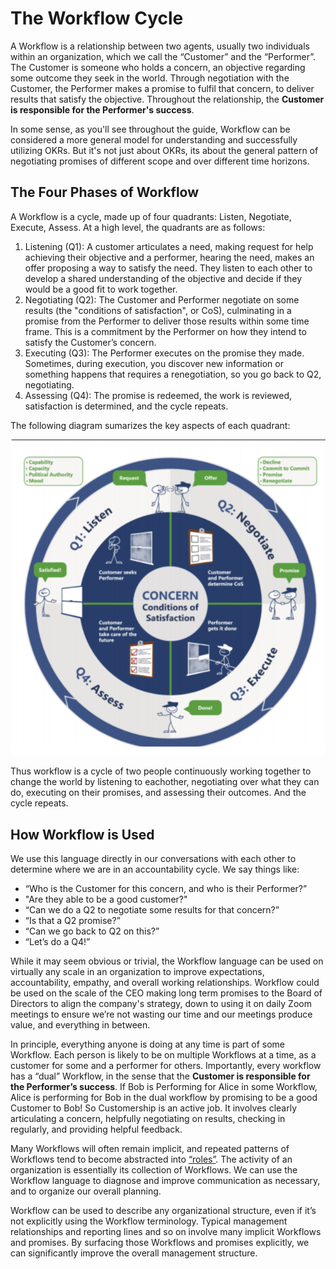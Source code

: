 # The Workflow Cycle

A Workflow is a relationship between two agents, usually two individuals within
an organization, which we call the “Customer” and the “Performer”. 
The Customer is someone who holds a concern, an
objective regarding some outcome they seek in the world. Through negotiation
with the Customer, the Performer makes a promise to fulfil that concern, to
deliver results that satisfy the objective. Throughout the relationship, the
**Customer is responsible for the Performer's success**.

In some sense, as you'll see throughout the guide, Workflow can be considered a more general model 
for understanding and successfully utilizing OKRs. But it's not just about OKRs,
its about the general pattern of negotiating promises of different scope and
over different time horizons.

## The Four Phases of Workflow

A Workflow is a cycle, made up of four quadrants: Listen, Negotiate,
Execute, Assess. At a high level, the quadrants are as follows:

1. Listening (Q1): A customer articulates a need, making  request for help achieving
   their objective and a performer, hearing the need, makes an offer proposing a
   way to satisfy the need. They listen to each other to develop a shared
   understanding of the objective and decide if they would be a good fit to work
   together.
2. Negotiating (Q2): The Customer and Performer negotiate on some results (the
   "conditions of satisfaction", or CoS), culminating in a promise from the Performer
   to deliver those results within some time frame. This is a commitment by the Performer on how they intend to satisfy the Customer’s concern.
3. Executing (Q3): The Performer executes on the promise they made. Sometimes,
   during execution, you discover new information or something happens that
   requires a renegotiation, so you go back to Q2, negotiating.
4. Assessing (Q4): The promise is redeemed, the work is reviewed, satisfaction is
     determined, and the cycle repeats.  

The following diagram sumarizes the key aspects of each quadrant:

![Workflow Image](./images/workflow.png)


Thus workflow is a cycle of two people continuously working together to change the world by listening to eachother, negotiating
over what they can do, executing on their promises, and assessing their outcomes. And the cycle repeats.

## How Workflow is Used

We use this language directly in our conversations with each other to determine
where we are in an accountability cycle. We say things like: 

- “Who is the Customer for this concern, and who is their Performer?”
- "Are they able to be a good customer?"
- “Can we do a Q2 to negotiate some results for that concern?”
- “Is that a Q2 promise?”
- “Can we go back to Q2 on this?”
- “Let’s do a Q4!”

While it may seem obvious or trivial, the Workflow language can be used on virtually any scale in an
organization to improve expectations, accountability, empathy, and overall
working relationships. Workflow could be used on the scale of the CEO making
long term promises to the Board of Directors to align the company's strategy,
down to using it on daily Zoom meetings to ensure we’re not wasting our time
and our meetings produce value, and everything in between.

In principle, everything anyone is doing at any time is part of some Workflow.
Each person is likely to be on multiple Workflows at a time, as a customer for
some and a performer for others. Importantly, every workflow has a “dual”
Workflow, in the sense that the **Customer is responsible for the Performer’s
success**. If Bob is Performing for Alice in some Workflow, Alice is
performing for Bob in the dual workflow by promising to be a good Customer to
Bob! So Customership is an active job. It involves clearly articulating a concern, 
helpfully negotiating on results, checking in regularly, and providing helpful feedback. 

Many Workflows will often remain implicit, and repeated patterns of Workflows
tend to become abstracted into [“roles”](/roles.html). The activity of an organization is
essentially its collection of Workflows. We can use the Workflow language to
diagnose and improve communication as necessary, and to organize our overall
planning.

Workflow can be used to describe any organizational structure, even if it’s not
explicitly using the Workflow terminology. Typical management relationships and
reporting lines and so on involve many implicit Workflows and promises. By
surfacing those Workflows and promises explicitly, we can significantly improve
the overall management structure.
